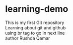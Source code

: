 # learning-demo

This is my first Git repository
<br>
Learning about git and github
<br>
using br tag to go in next line
<br>
author Rushda Qamar
